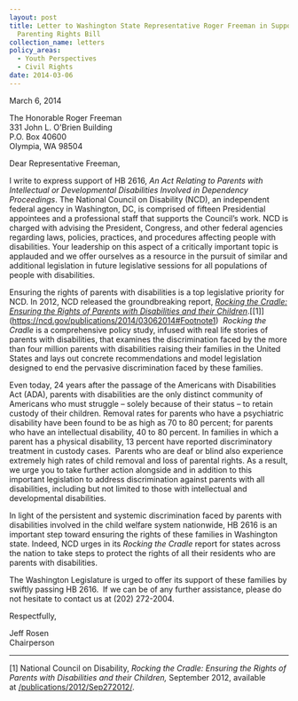 ```yaml
---
layout: post
title: Letter to Washington State Representative Roger Freeman in Support of
  Parenting Rights Bill
collection_name: letters
policy_areas:
  - Youth Perspectives
  - Civil Rights
date: 2014-03-06
---
```

March 6, 2014

The Honorable Roger Freeman\
331 John L. O'Brien Building\
P.O. Box 40600\
Olympia, WA 98504

Dear Representative Freeman,

I write to express support of HB 2616, *An Act Relating to Parents with Intellectual or Developmental Disabilities Involved in Dependency Proceedings*. The National Council on Disability (NCD), an independent federal agency in Washington, DC, is comprised of fifteen Presidential appointees and a professional staff that supports the Council’s work. NCD is charged with advising the President, Congress, and other federal agencies regarding laws, policies, practices, and procedures affecting people with disabilities. Your leadership on this aspect of a critically important topic is applauded and we offer ourselves as a resource in the pursuit of similar and additional legislation in future legislative sessions for all populations of people with disabilities.

Ensuring the rights of parents with disabilities is a top legislative priority for NCD. In 2012, NCD released the groundbreaking report, *[Rocking the Cradle: Ensuring the Rights of Parents with Disabilities and their Children](https://ncd.gov/publications/2012/Sep272012/)*.[\[1]](https://ncd.gov/publications/2014/03062014#Footnote1)  *Rocking the Cradle* is a comprehensive policy study, infused with real life stories of parents with disabilities, that examines the discrimination faced by the more than four million parents with disabilities raising their families in the United States and lays out concrete recommendations and model legislation designed to end the pervasive discrimination faced by these families.

Even today, 24 years after the passage of the Americans with Disabilities Act (ADA), parents with disabilities are the only distinct community of Americans who must struggle – solely because of their status – to retain custody of their children. Removal rates for parents who have a psychiatric disability have been found to be as high as 70 to 80 percent; for parents who have an intellectual disability, 40 to 80 percent. In families in which a parent has a physical disability, 13 percent have reported discriminatory treatment in custody cases.  Parents who are deaf or blind also experience extremely high rates of child removal and loss of parental rights. As a result, we urge you to take further action alongside and in addition to this important legislation to address discrimination against parents with all disabilities, including but not limited to those with intellectual and developmental disabilities.

In light of the persistent and systemic discrimination faced by parents with disabilities involved in the child welfare system nationwide, HB 2616 is an important step toward ensuring the rights of these families in Washington state. Indeed, NCD urges in its *Rocking the Cradle* report for states across the nation to take steps to protect the rights of all their residents who are parents with disabilities.

The Washington Legislature is urged to offer its support of these families by swiftly passing HB 2616.  If we can be of any further assistance, please do not hesitate to contact us at (202) 272-2004.

Respectfully,

Jeff Rosen\
Chairperson



- - -

[](<>)\[1] National Council on Disability, *Rocking the Cradle: Ensuring the Rights of Parents with Disabilities and their Children,* September 2012, available at [/publications/2012/Sep272012/](https://ncd.gov/publications/2012/Sep272012/).